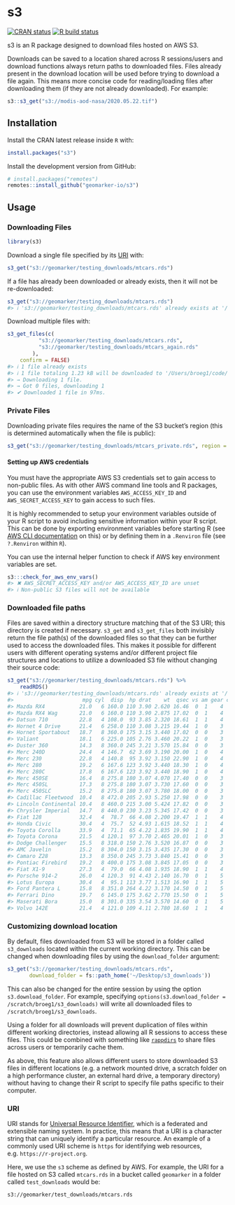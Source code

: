 
<!-- README.md is generated from README.Rmd. Please edit that file -->

# s3

<!-- badges: start -->

[![CRAN
status](https://www.r-pkg.org/badges/version/s3)](https://CRAN.R-project.org/package=s3)
[![R build
status](https://github.com/geomarker-io/s3/workflows/R-CMD-check/badge.svg)](https://github.com/geomarker-io/s3/actions)
<!-- badges: end -->

s3 is an R package designed to download files hosted on AWS S3.

Downloads can be saved to a location shared across R sessions/users and
download functions always return paths to downloaded files. Files
already present in the download location will be used before trying to
download a file again. This means more concise code for reading/loading
files after downloading them (if they are not already downloaded). For
example:

``` r
s3::s3_get("s3://modis-aod-nasa/2020.05.22.tif")
```

## Installation

Install the CRAN latest release inside `R` with:

``` r
install.packages("s3")
```

Install the development version from GitHub:

``` r
# install.packages("remotes")
remotes::install_github("geomarker-io/s3")
```

## Usage

### Downloading Files

``` r
library(s3)
```

Download a single file specified by its [URI](#URI) with:

``` r
s3_get("s3://geomarker/testing_downloads/mtcars.rds")
```

If a file has already been downloaded or already exists, then it will
not be re-downloaded:

``` r
s3_get("s3://geomarker/testing_downloads/mtcars.rds")
#> ℹ 's3://geomarker/testing_downloads/mtcars.rds' already exists at '/Users/broeg1/code/s3/s3_downloads/geomarker/testing_downloads/mtcars.rds'
```

Download multiple files with:

``` r
s3_get_files(c(
          "s3://geomarker/testing_downloads/mtcars.rds",
          "s3://geomarker/testing_downloads/mtcars_again.rds"
        ),
    confirm = FALSE)
#> ℹ 1 file already exists
#> ℹ 1 file totaling 1.23 kB will be downloaded to '/Users/broeg1/code/s3/s3_downloads'
#> → Downloading 1 file.
#> → Got 0 files, downloading 1
#> ✔ Downloaded 1 file in 97ms.
```

### Private Files

Downloading private files requires the name of the S3 bucket’s region
(this is determined automatically when the file is public):

``` r
s3_get("s3://geomarker/testing_downloads/mtcars_private.rds", region = "us-east-2")
```

#### Setting up AWS credentials

You must have the appropriate AWS S3 credentials set to gain access to
non-public files. As with other AWS command line tools and R packages,
you can use the environment variables `AWS_ACCESS_KEY_ID` and
`AWS_SECRET_ACCESS_KEY` to gain access to such files.

It is highly recommended to setup your environment variables outside of
your R script to avoid including sensitive information within your R
script. This can be done by exporting environment variables before
starting R (see [AWS CLI
documentation](https://docs.aws.amazon.com/cli/latest/userguide/cli-configure-envvars.html)
on this) or by defining them in a `.Renviron` file (see `?.Renviron`
within `R`).

You can use the internal helper function to check if AWS key environment
variables are set.

``` r
s3:::check_for_aws_env_vars()
#> ✖ AWS_SECRET_ACCESS_KEY and/or AWS_ACCESS_KEY_ID are unset
#> ℹ Non-public S3 files will not be available
```

### Downloaded file paths

Files are saved within a directory structure matching that of the S3
URI; this directory is created if necessary. `s3_get` and `s3_get_files`
both invisibly return the file path(s) of the downloaded files so that
they can be further used to access the downloaded files. This makes it
possible for different users with different operating systems and/or
different project file structures and locations to utilize a downloaded
S3 file without changing their source code:

``` r
s3_get("s3://geomarker/testing_downloads/mtcars.rds") %>%
    readRDS()
#> ℹ 's3://geomarker/testing_downloads/mtcars.rds' already exists at '/Users/broeg1/code/s3/s3_downloads/geomarker/testing_downloads/mtcars.rds'
#>                      mpg cyl  disp  hp drat    wt  qsec vs am gear carb
#> Mazda RX4           21.0   6 160.0 110 3.90 2.620 16.46  0  1    4    4
#> Mazda RX4 Wag       21.0   6 160.0 110 3.90 2.875 17.02  0  1    4    4
#> Datsun 710          22.8   4 108.0  93 3.85 2.320 18.61  1  1    4    1
#> Hornet 4 Drive      21.4   6 258.0 110 3.08 3.215 19.44  1  0    3    1
#> Hornet Sportabout   18.7   8 360.0 175 3.15 3.440 17.02  0  0    3    2
#> Valiant             18.1   6 225.0 105 2.76 3.460 20.22  1  0    3    1
#> Duster 360          14.3   8 360.0 245 3.21 3.570 15.84  0  0    3    4
#> Merc 240D           24.4   4 146.7  62 3.69 3.190 20.00  1  0    4    2
#> Merc 230            22.8   4 140.8  95 3.92 3.150 22.90  1  0    4    2
#> Merc 280            19.2   6 167.6 123 3.92 3.440 18.30  1  0    4    4
#> Merc 280C           17.8   6 167.6 123 3.92 3.440 18.90  1  0    4    4
#> Merc 450SE          16.4   8 275.8 180 3.07 4.070 17.40  0  0    3    3
#> Merc 450SL          17.3   8 275.8 180 3.07 3.730 17.60  0  0    3    3
#> Merc 450SLC         15.2   8 275.8 180 3.07 3.780 18.00  0  0    3    3
#> Cadillac Fleetwood  10.4   8 472.0 205 2.93 5.250 17.98  0  0    3    4
#> Lincoln Continental 10.4   8 460.0 215 3.00 5.424 17.82  0  0    3    4
#> Chrysler Imperial   14.7   8 440.0 230 3.23 5.345 17.42  0  0    3    4
#> Fiat 128            32.4   4  78.7  66 4.08 2.200 19.47  1  1    4    1
#> Honda Civic         30.4   4  75.7  52 4.93 1.615 18.52  1  1    4    2
#> Toyota Corolla      33.9   4  71.1  65 4.22 1.835 19.90  1  1    4    1
#> Toyota Corona       21.5   4 120.1  97 3.70 2.465 20.01  1  0    3    1
#> Dodge Challenger    15.5   8 318.0 150 2.76 3.520 16.87  0  0    3    2
#> AMC Javelin         15.2   8 304.0 150 3.15 3.435 17.30  0  0    3    2
#> Camaro Z28          13.3   8 350.0 245 3.73 3.840 15.41  0  0    3    4
#> Pontiac Firebird    19.2   8 400.0 175 3.08 3.845 17.05  0  0    3    2
#> Fiat X1-9           27.3   4  79.0  66 4.08 1.935 18.90  1  1    4    1
#> Porsche 914-2       26.0   4 120.3  91 4.43 2.140 16.70  0  1    5    2
#> Lotus Europa        30.4   4  95.1 113 3.77 1.513 16.90  1  1    5    2
#> Ford Pantera L      15.8   8 351.0 264 4.22 3.170 14.50  0  1    5    4
#> Ferrari Dino        19.7   6 145.0 175 3.62 2.770 15.50  0  1    5    6
#> Maserati Bora       15.0   8 301.0 335 3.54 3.570 14.60  0  1    5    8
#> Volvo 142E          21.4   4 121.0 109 4.11 2.780 18.60  1  1    4    2
```

### Customizing download location

By default, files downloaded from S3 will be stored in a folder called
`s3_downloads` located within the current working directory. This can be
changed when downloading files by using the `download_folder` argument:

``` r
s3_get("s3://geomarker/testing_downloads/mtcars.rds",
       download_folder = fs::path_home('~/Desktop/s3_downloads'))
```

This can also be changed for the entire session by using the option
`s3.download_folder`. For example, specifying
`options(s3.download_folder = /scratch/broeg1/s3_downloads)` will write
all downloaded files to `/scratch/broeg1/s3_downloads`.

Using a folder for all downloads will prevent duplication of files
within different working directories, instead allowing all R sessions to
access these files. This could be combined with something like
[`rappdirs`](https://github.com/r-lib/rappdirs) to share files across
users or temporarily cache them.

As above, this feature also allows different users to store downloaded
S3 files in different locations (e.g. a network mounted drive, a scratch
folder on a high performance cluster, an external hard drive, a
temporary directory) without having to change their R script to specify
file paths specific to their computer.

### URI

URI stands for [Universal Resource
Identifier](https://en.wikipedia.org/wiki/Uniform_Resource_Identifier),
which is a federated and extensible naming system. In practice, this
means that a URI is a character string that can uniquely identify a
particular resource. An example of a commonly used URI scheme is `https`
for identifying web resources, e.g. `https://r-project.org`.

Here, we use the `s3` scheme as defined by AWS. For example, the URI for
a file hosted on S3 called `mtcars.rds` in a bucket called `geomarker`
in a folder called `test_downloads` would be:

`s3://geomarker/test_downloads/mtcars.rds`
